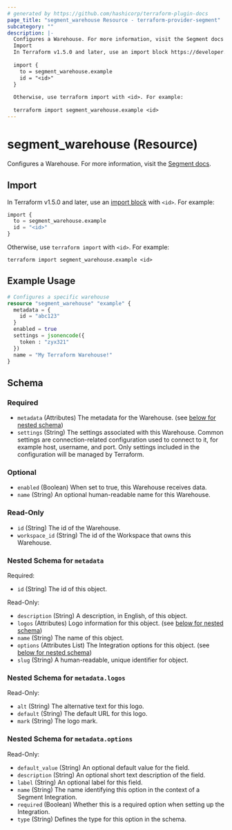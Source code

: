 ```yaml
---
# generated by https://github.com/hashicorp/terraform-plugin-docs
page_title: "segment_warehouse Resource - terraform-provider-segment"
subcategory: ""
description: |-
  Configures a Warehouse. For more information, visit the Segment docs https://segment.com/docs/connections/storage/.
  Import
  In Terraform v1.5.0 and later, use an import block https://developer.hashicorp.com/terraform/language/import with <id>. For example:
  
  import {
    to = segment_warehouse.example
    id = "<id>"
  }
  
  Otherwise, use terraform import with <id>. For example:
  
  terraform import segment_warehouse.example <id>
---
```


# segment_warehouse (Resource)

Configures a Warehouse. For more information, visit the [Segment docs](https://segment.com/docs/connections/storage/).

## Import

In Terraform v1.5.0 and later, use an [import block](https://developer.hashicorp.com/terraform/language/import) with `<id>`. For example:

```terraform
import {
  to = segment_warehouse.example
  id = "<id>"
}
```

Otherwise, use `terraform import` with `<id>`. For example:

```console
terraform import segment_warehouse.example <id>
```

## Example Usage

```terraform
# Configures a specific warehouse
resource "segment_warehouse" "example" {
  metadata = {
    id = "abc123"
  }
  enabled = true
  settings = jsonencode({
    token : "zyx321"
  })
  name = "My Terraform Warehouse!"
}
```

<!-- schema generated by tfplugindocs -->
## Schema

### Required

- `metadata` (Attributes) The metadata for the Warehouse. (see [below for nested schema](#nestedatt--metadata))
- `settings` (String) The settings associated with this Warehouse. Common settings are connection-related configuration used to connect to it, for example host, username, and port. Only settings included in the configuration will be managed by Terraform.

### Optional

- `enabled` (Boolean) When set to true, this Warehouse receives data.
- `name` (String) An optional human-readable name for this Warehouse.

### Read-Only

- `id` (String) The id of the Warehouse.
- `workspace_id` (String) The id of the Workspace that owns this Warehouse.

<a id="nestedatt--metadata"></a>
### Nested Schema for `metadata`

Required:

- `id` (String) The id of this object.

Read-Only:

- `description` (String) A description, in English, of this object.
- `logos` (Attributes) Logo information for this object. (see [below for nested schema](#nestedatt--metadata--logos))
- `name` (String) The name of this object.
- `options` (Attributes List) The Integration options for this object. (see [below for nested schema](#nestedatt--metadata--options))
- `slug` (String) A human-readable, unique identifier for object.

<a id="nestedatt--metadata--logos"></a>
### Nested Schema for `metadata.logos`

Read-Only:

- `alt` (String) The alternative text for this logo.
- `default` (String) The default URL for this logo.
- `mark` (String) The logo mark.


<a id="nestedatt--metadata--options"></a>
### Nested Schema for `metadata.options`

Read-Only:

- `default_value` (String) An optional default value for the field.
- `description` (String) An optional short text description of the field.
- `label` (String) An optional label for this field.
- `name` (String) The name identifying this option in the context of a Segment Integration.
- `required` (Boolean) Whether this is a required option when setting up the Integration.
- `type` (String) Defines the type for this option in the schema.
